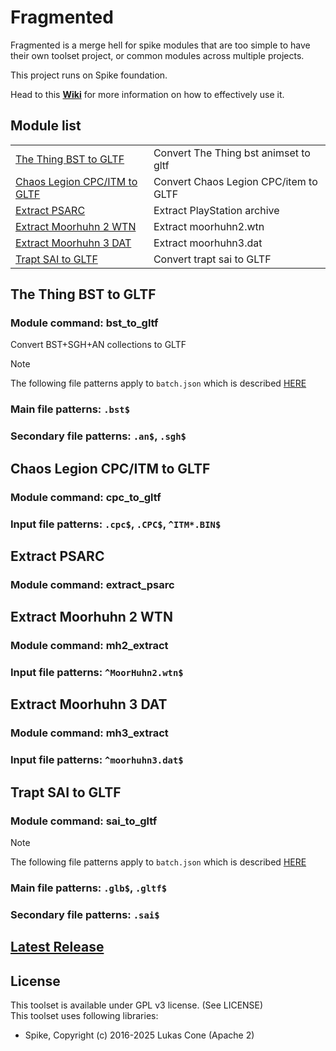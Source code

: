# Fragmented

Fragmented is a merge hell for spike modules that are too simple to have their own toolset project, or common modules across multiple projects.

This project runs on Spike foundation.

Head to this **[Wiki](https://github.com/PredatorCZ/Spike/wiki/Spike)** for more information on how to effectively use it.
<h2>Module list</h2>
<table>
<tr><td><a href="#The-Thing-BST-to-GLTF">The Thing BST to GLTF</a></td><td>Convert The Thing bst animset to gltf</td></tr>
<tr><td><a href="#Chaos-Legion-CPC/ITM-to-GLTF">Chaos Legion CPC/ITM to GLTF</a></td><td>Convert Chaos Legion CPC/item to GLTF</td></tr>
<tr><td><a href="#Extract-PSARC">Extract PSARC</a></td><td>Extract PlayStation archive</td></tr>
<tr><td><a href="#Extract-Moorhuhn-2-WTN">Extract Moorhuhn 2 WTN</a></td><td>Extract moorhuhn2.wtn</td></tr>
<tr><td><a href="#Extract-Moorhuhn-3-DAT">Extract Moorhuhn 3 DAT</a></td><td>Extract moorhuhn3.dat</td></tr>
<tr><td><a href="#Trapt-SAI-to-GLTF">Trapt SAI to GLTF</a></td><td>Convert trapt sai to GLTF</td></tr>
</table>

## The Thing BST to GLTF

### Module command: bst_to_gltf

Convert BST+SGH+AN collections to GLTF

> [!NOTE]
> The following file patterns apply to `batch.json` which is described [HERE](https://github.com/PredatorCZ/Spike/wiki/Spike---Batching)

### Main file patterns: `.bst$`

### Secondary file patterns: `.an$`, `.sgh$`

## Chaos Legion CPC/ITM to GLTF

### Module command: cpc_to_gltf



### Input file patterns: `.cpc$`, `.CPC$`, `^ITM*.BIN$`

## Extract PSARC

### Module command: extract_psarc



## Extract Moorhuhn 2 WTN

### Module command: mh2_extract



### Input file patterns: `^MoorHuhn2.wtn$`

## Extract Moorhuhn 3 DAT

### Module command: mh3_extract



### Input file patterns: `^moorhuhn3.dat$`

## Trapt SAI to GLTF

### Module command: sai_to_gltf



> [!NOTE]
> The following file patterns apply to `batch.json` which is described [HERE](https://github.com/PredatorCZ/Spike/wiki/Spike---Batching)

### Main file patterns: `.glb$`, `.gltf$`

### Secondary file patterns: `.sai$`



## [Latest Release](https://github.com/PredatorCZ/Fragmented/releases)

## License

This toolset is available under GPL v3 license. (See LICENSE)\
This toolset uses following libraries:

- Spike, Copyright (c) 2016-2025 Lukas Cone (Apache 2)
